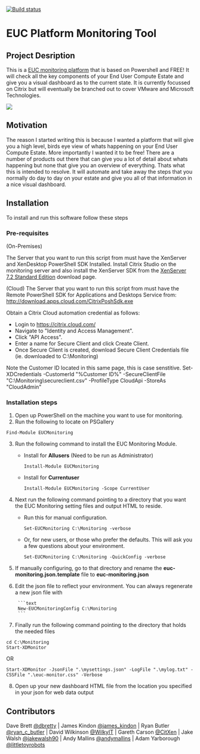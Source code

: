 [![Build status](https://ci.appveyor.com/api/projects/status/2yb4ai0n72nrsm2x/branch/master?retina=true)](https://ci.appveyor.com/project/dbretty/eucmonitoring/branch/master)

# EUC Platform Monitoring Tool

## Project Desription

This is a [EUC monitoring platform](http://bretty.me.uk/free-citrix-xendesktop-7-monitoring-platform/) that is based on Powershell and FREE! It will check all the key components of your End User Compute Estate and give you a visual dashboard as to the current state. It is currently focussed on Citrix but will eventually be branched out to cover VMware and Microsoft Technologies.

![](https://raw.githubusercontent.com/dbretty/eucmonitoring/master/img/overview.png)

## Motivation

The reason I started writing this is because I wanted a platform that will give you a high level, birds eye view of whats happening on your End User Compute Estate. More importantly I wanted it to be free! There are a number of products out there that can give you a lot of detail about whats happening but none that give you an overview of everything.  Thats what this is intended to resolve. It will automate and take away the steps that you normally do day to day on your estate and give you all of that information in a nice visual dashboard.

## Installation

To install and run this software follow these steps

### Pre-requisites 
(On-Premises) 

The Server that you want to run this script from must have the XenServer and XenDesktop PowerShell SDK Installed. Install Citrix Studio on the monitoring server and also install the XenServer SDK from the [XenServer 7.2 Standard Edition](https://www.citrix.com/downloads/xenserver/product-software/xenserver-72-standard-edition.html) download page.

(Cloud)
The Server that you want to run this script from must have the Remote PowerShell SDK for Applications and Desktops Service from: http://download.apps.cloud.com/CitrixPoshSdk.exe

Obtain a Citrix Cloud automation credential as follows:
- Login to https://citrix.cloud.com/
- Navigate to "Identity and Access Management". 
- Click "API Access". 
- Enter a name for Secure Client and click Create Client. 
- Once Secure Client is created, download Secure Client Credentials file (ie. downloaded to C:\Monitoring)

Note the Customer ID located in this same page, this is case senstitive.
Set-XDCredentials -CustomerId "%Customer ID%" -SecureClientFile "C:\Monitoring\secureclient.csv" -ProfileType CloudApi -StoreAs "CloudAdmin"

### Installation steps

1. Open up PowerShell on the machine you want to use for monitoring.
2. Run the following to locate on PSGallery
```text
Find-Module EUCMonitoring
```
3. Run the following command to install the EUC Monitoring Module.
   * Install for **Allusers** (Need to be run as Administrator)
        ```text
        Install-Module EUCMonitoring
        ```
   * Install for **Currentuser**
        ```text
        Install-Module EUCMonitoring -Scope CurrentUser
        ```
4. Next run the following command pointing to a directory that you want the EUC Monitoring setting files and output HTML to reside.
   * Run this for manual configuration. 
        ```text
        Set-EUCMonitoring C:\Monitoring -verbose
        ```
   * Or, for new users, or those who prefer the defaults.  This will ask you a few questions about your environment. 
        ```text
        Set-EUCMonitoring C:\Monitoring -QuickConfig -verbose
        ```

5. If manually configuring, go to that directory and rename the **euc-monitoring.json.template** file to **euc-monitoring.json**
6. Edit the json file to reflect your environment.  You can always regenerate a new json file with

        ```text
        New-EUCMonitoringConfig C:\Monitoring 
        ```
7. Finally run the following command pointing to the directory that holds the needed files

```text
cd C:\Monitoring
Start-XDMonitor
```
OR
```text
Start-XDMonitor -JsonFile ".\mysettings.json" -LogFile ".\mylog.txt" -CSSFile ".\euc-monitor.css" -Verbose 
```

8. Open up your new dashboard HTML file from the location you specified in your json for web data output

## Contributors

Dave Brett [@dbretty](https://twitter.com/dbretty) | James Kindon [@james_kindon](https://twitter.com/james_kindon) | Ryan Butler [@ryan_c_butler](https://twitter.com/Ryan_C_Butler) | David Wilkinson [@WilkyIT](https://twitter.com/WilkyIT) | Gareth Carson [@CitXen](https://twitter.com/CitXen) | Jake Walsh [@jakewalsh90](https://twitter.com/jakewalsh90) | Andy Mallins [@andymallins](https://twitter.com/andymallins) | Adam Yarborough [@littletoyrobots](https://twitter.com/littletoyrobots)
